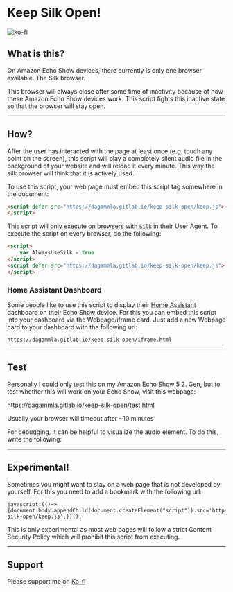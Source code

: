 # Keep Silk Open!
[![ko-fi](https://ko-fi.com/img/githubbutton_sm.svg)](https://ko-fi.com/Z8Z7AO1BI)
## What is this?

On Amazon Echo Show devices, there currently is only one browser available. The Silk browser.

This browser will always close after some time of inactivity because of how these Amazon Echo Show devices work. This script fights this inactive state so that the browser will stay open.

---
## How?

After the user has interacted with the page at least once (e.g. touch any point on the screen),
this script will play a completely silent audio file in the background of your website and will reload it every minute. This way the silk browser will think that it is actively used.

To use this script, your web page must embed this script tag somewhere in the document:
```html
<script defer src="https://dagammla.gitlab.io/keep-silk-open/keep.js">
</script>
```

This script will only execute on browsers with `Silk` in their User Agent. To execute the script on every browser, do the following:

```html
<script>
    var AlwaysUseSilk = true
</script>
<script defer src="https://dagammla.gitlab.io/keep-silk-open/keep.js">
</script>
```

### Home Assistant Dashboard

Some people like to use this script to display their [Home Assistant](https://www.home-assistant.io/) dashboard on their Echo Show device. For this you can embed this script into your dashboard via
the Webpage/iframe card. Just add a new Webpage card to your dashboard with the following url:

```
https://dagammla.gitlab.io/keep-silk-open/iframe.html
```
---
## Test

Personally I could only test this on my Amazon Echo Show 5 2. Gen, but to test whether this will work on your Echo Show, visit this webpage:

https://dagammla.gitlab.io/keep-silk-open/test.html

Usually your browser will timeout after ~10 minutes

For debugging, it can be helpful to visualize the audio element.
To do this, write the following:
<script>
    var AlwaysUseSilk = true
    var SilkVisualMode = true
</script>
<script defer src="https://dagammla.gitlab.io/keep-silk-open/keep.js">
</script>

---

## Experimental!
Sometimes you might want to stay on a web page that is not developed by yourself. For this you need to add a bookmark with the following url:
```
javascript:(()=>{document.body.appendChild(document.createElement("script")).src='https://dagammla.gitlab.io/keep-silk-open/keep.js';})();
```

This is only experimental as most web pages will follow a strict Content Security Policy which will prohibit this script from executing.

---

## Support

Please support me on [Ko-fi](https://ko-fi.com/Z8Z7AO1BI)